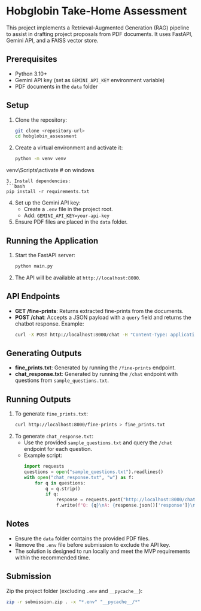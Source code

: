 # Hobglobin Take-Home Assessment

This project implements a Retrieval-Augmented Generation (RAG) pipeline to assist in drafting project proposals from PDF documents. It uses FastAPI, Gemini API, and a FAISS vector store.

## Prerequisites
- Python 3.10+
- Gemini API key (set as `GEMINI_API_KEY` environment variable)
- PDF documents in the `data` folder

## Setup
1. Clone the repository:
   ```bash
   git clone <repository-url>
   cd hobglobin_assessment
   ```
2. Create a virtual environment and activate it:
   ```bash
   python -m venv venv
  venv\Scripts\activate # on windows
   ```
3. Install dependencies:
   ```bash
   pip install -r requirements.txt
   ```
4. Set up the Gemini API key:
   - Create a `.env` file in the project root.
   - Add: `GEMINI_API_KEY=your-api-key`
5. Ensure PDF files are placed in the `data` folder.

## Running the Application
1. Start the FastAPI server:
   ```bash
   python main.py
   ```
2. The API will be available at `http://localhost:8000`.

## API Endpoints
- **GET /fine-prints**: Returns extracted fine-prints from the documents.
- **POST /chat**: Accepts a JSON payload with a `query` field and returns the chatbot response.
  Example:
  ```bash
  curl -X POST http://localhost:8000/chat -H "Content-Type: application/json" -d '{"query": "List all mandatory documents bidders must submit."}'
  ```

## Generating Outputs
- **fine_prints.txt**: Generated by running the `/fine-prints` endpoint.
- **chat_response.txt**: Generated by running the `/chat` endpoint with questions from `sample_questions.txt`.

## Running Outputs
1. To generate `fine_prints.txt`:
   ```bash
   curl http://localhost:8000/fine-prints > fine_prints.txt
   ```
2. To generate `chat_response.txt`:
   - Use the provided `sample_questions.txt` and query the `/chat` endpoint for each question.
   - Example script:
     ```python
     import requests
     questions = open("sample_questions.txt").readlines()
     with open("chat_response.txt", "w") as f:
         for q in questions:
             q = q.strip()
             if q:
                 response = requests.post("http://localhost:8000/chat", json={"query": q})
                 f.write(f"Q: {q}\nA: {response.json()['response']}\n\n")
     ```

## Notes
- Ensure the `data` folder contains the provided PDF files.
- Remove the `.env` file before submission to exclude the API key.
- The solution is designed to run locally and meet the MVP requirements within the recommended time.

## Submission
Zip the project folder (excluding `.env` and `__pycache__`):
```bash
zip -r submission.zip . -x "*.env" "__pycache__/*"
```